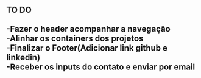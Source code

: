 TO DO<br>
<br>
-Fazer o header acompanhar a navegação<br>
-Alinhar os containers dos projetos<br>
-Finalizar o Footer(Adicionar link github e linkedin)<br>
-Receber os inputs do contato e enviar por email<br>
-
